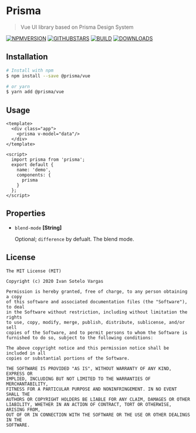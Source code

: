 # Prisma

> Vue UI library based on Prisma Design System


[![NPMVERSION](https://img.shields.io/npm/v/@prisma/vue.svg)](http://npmjs.com/package/@prisma/vue) [![GITHUBSTARS](https://img.shields.io/github/stars/prisma-design-system/prisma-vue.svg)](https://github.com/prisma-design-system/prisma-vue/stargazers) [![BUILD](https://travis-ci.org/prisma-design-system/prisma-vue.svg?branch=master)](https://travis-ci.org/prisma-design-system/prisma-vue) [![DOWNLOADS](https://img.shields.io/npm/dt/@prisma/vue.svg)](https://npmjs.com/package/@prisma/vue)

## Installation

``` bash
# Install with npm
$ npm install --save @prisma/vue

# or yarn
$ yarn add @prisma/vue
```


## Usage

``` vue
<template>
  <div class="app">
    <prisma v-model="data"/>
  </div>
</template>

<script>
  import prisma from 'prisma';
  export default {
    name: 'demo',
    components: {
      prisma
    }
  };
</script>
```

## Properties

* `blend-mode` **[String]**

  Optional; `difference` by defualt. The blend mode.


## License

```
The MIT License (MIT)

Copyright (c) 2020 Ivan Sotelo Vargas

Permission is hereby granted, free of charge, to any person obtaining a copy
of this software and associated documentation files (the "Software"), to deal
in the Software without restriction, including without limitation the rights
to use, copy, modify, merge, publish, distribute, sublicense, and/or sell
copies of the Software, and to permit persons to whom the Software is
furnished to do so, subject to the following conditions:

The above copyright notice and this permission notice shall be included in all
copies or substantial portions of the Software.

THE SOFTWARE IS PROVIDED "AS IS", WITHOUT WARRANTY OF ANY KIND, EXPRESS OR
IMPLIED, INCLUDING BUT NOT LIMITED TO THE WARRANTIES OF MERCHANTABILITY,
FITNESS FOR A PARTICULAR PURPOSE AND NONINFRINGEMENT. IN NO EVENT SHALL THE
AUTHORS OR COPYRIGHT HOLDERS BE LIABLE FOR ANY CLAIM, DAMAGES OR OTHER
LIABILITY, WHETHER IN AN ACTION OF CONTRACT, TORT OR OTHERWISE, ARISING FROM,
OUT OF OR IN CONNECTION WITH THE SOFTWARE OR THE USE OR OTHER DEALINGS IN THE
SOFTWARE.
```
